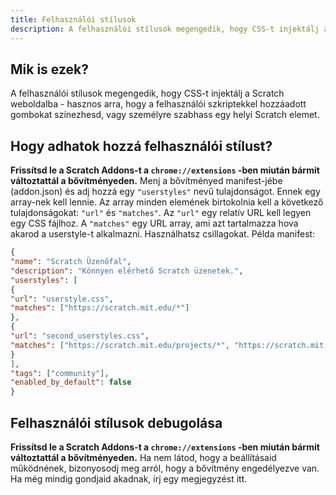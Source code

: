```yaml
---
title: Felhasználói stílusok
description: A felhasználói stílusok megengedik, hogy CSS-t injektálj a Scratch weboldalba - hasznos arra, hogy a felhasználói szkriptekkel hozzáadott gombokat színezhesd, vagy személyre szabhass egy helyi Scratch elemet.
---
```

## Mik is ezek?
A felhasználói stílusok megengedik, hogy CSS-t injektálj a Scratch weboldalba - hasznos arra, hogy a felhasználói szkriptekkel hozzáadott gombokat színezhesd, vagy személyre szabhass egy helyi Scratch elemet.

## Hogy adhatok hozzá felhasználói stílust?
**Frissítsd le a Scratch Addons-t a `chrome://extensions` -ben miután bármit változtattál a bővítményeden.**
Menj a bővítményed manifest-jébe (addon.json) és adj hozzá egy `"userstyles"` nevű tulajdonságot.
Ennek egy array-nek kell lennie.
Az array minden elemének birtokolnia kell a következő tulajdonságokat: `"url"` és `"matches"`.
Az `"url"` egy relatív URL kell legyen egy CSS fájlhoz.
A `"matches"` egy URL array, ami azt tartalmazza hova akarod a userstyle-t alkalmazni. Használhatsz csillagokat.
Példa manifest:
```json
{
"name": "Scratch Üzenőfal",
"description": "Könnyen elérhető Scratch üzenetek.",
"userstyles": [
{
"url": "userstyle.css",
"matches": ["https://scratch.mit.edu/*"]
},
{
"url": "second_userstyles.css",
"matches": ["https://scratch.mit.edu/projects/*", "https://scratch.mit.edu/users/*"]
}
],
"tags": ["community"],
"enabled_by_default": false
}
```

## Felhasználói stílusok debugolása
**Frissítsd le a Scratch Addons-t a `chrome://extensions` -ben miután bármit változtattál a bővítményeden.**
Ha nem látod, hogy a beállításaid működnének, bizonyosodj meg arról, hogy a bővítmény engedélyezve van.
Ha még mindig gondjaid akadnak, írj egy megjegyzést itt.
